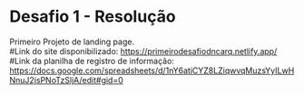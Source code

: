 # Desafio 1 - Resolução
Primeiro Projeto de landing page. </br>
#Link do site disponibilizado: https://primeirodesafiodncarq.netlify.app/</br>
#Link da planilha de registro de informação: https://docs.google.com/spreadsheets/d/1nY6atiCYZ8LZiqwvqMuzsYyILwHNnuJ2jsPNoTzSljA/edit#gid=0
